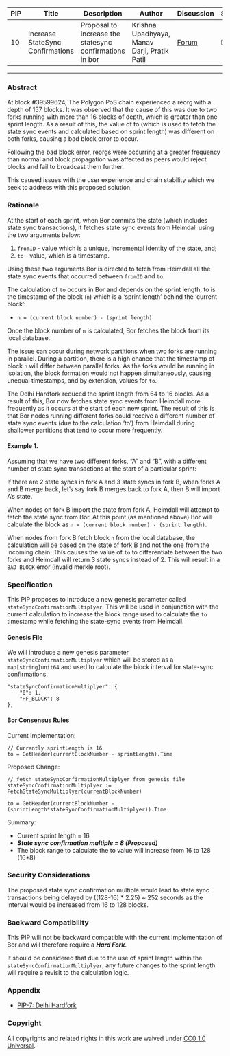 | PIP               | Title                           | Description          | Author                        | Discussion | Status | Type                                     | Date                  |
|-------------------|---------------------------------|----------------------|-------------------------------|------------|--------|------------------------------------------|-----------------------|
| 10 | Increase StateSync Confirmations  | Proposal to increase the statesync confirmations in bor | Krishna Upadhyaya, Manav Darji, Pratik Patil | [Forum](https://forum.polygon.technology/t/proposal-increase-statesync-confirmations/11779)  | Draft | Core | 2023-18-04
---

### Abstract 

At block #39599624, The Polygon PoS chain experienced a reorg with a depth of 157 blocks. It was observed that the cause of this was due to two forks running with more than 16 blocks of depth, which is greater than one sprint length. As a result of this, the value of to (which is used to fetch the state sync events and calculated based on sprint length) was different on both forks, causing a bad block error to occur.

Following the bad block error, reorgs were occurring at a greater frequency than normal and block propagation was affected as peers would reject blocks and fail to broadcast them further. 

This caused issues with the user experience and chain stability which we seek to address with this proposed solution.

### Rationale

At the start of each sprint, when Bor commits the state (which includes state sync transactions), it fetches state sync events from Heimdall using the two arguments below:


1. `fromID` - value which is a unique, incremental identity of the state, and;
2. `to` - value, which is a timestamp. 

Using these two arguments Bor is directed to fetch from Heimdall all the state sync events that occurred between `fromID` and `to`.

The calculation of `to` occurs in Bor and depends on the sprint length, to is the timestamp of the block (`n`) which is a ‘sprint length’ behind the ‘current block’:

- ```
  n = (current block number) - (sprint length)
  ```

Once the block number of `n` is calculated, Bor fetches the block from its local database.

The issue can occur during network partitions when two forks are running in parallel. During a partition, there is a high chance that the timestamp of block `n` will differ between parallel forks. As the forks would be running in isolation, the block formation would not happen simultaneously, causing unequal timestamps, and by extension, values for `to`. 

The Delhi Hardfork reduced the sprint length from 64 to 16 blocks. As a result of this, Bor now fetches state sync events from Heimdall more frequently as it occurs at the start of each new sprint. The result of this is that Bor nodes running different forks could receive a different number of state sync events (due to the calculation ‘to’) from Heimdall during shallower partitions that tend to occur more frequently.

#### Example 1. 

Assuming that we have two different forks, “A” and “B”, with a different number of state sync transactions at the start of a particular sprint:

If there are 2 state syncs in fork A and 3 state syncs in fork B, when forks A and B merge back, let’s say fork B merges back to fork A, then B will import A’s state. 

When nodes on fork B import the state from fork A, Heimdall will attempt to fetch the state sync from Bor. At this point (as mentioned above) Bor will calculate the block as `n = (current block number) - (sprint length)`. 

When nodes from fork B fetch block `n` from the local database, the calculation will be based on the state of fork B and not the one from the incoming chain. This causes the value of `to` to differentiate between the two forks and Heimdall will return 3 state syncs instead of 2. This will result in a `BAD BLOCK` error (invalid merkle root). 

### Specification

This PIP proposes to Introduce a new genesis parameter called `stateSyncConfirmationMultiplyer`. This will be used in conjunction with the current calculation to increase the block range used to calculate the `to` timestamp while fetching the state-sync events from Heimdall. 

#### Genesis File
We will introduce a new genesis parameter `stateSyncConfirmationMultiplyer` which  will be stored as a `map[string]unit64` and used to calculate the block interval for state-sync confirmations.
```
"stateSyncConfirmationMultiplyer": { 
	"0": 1, 
	"HF_BLOCK": 8 
},
```

#### Bor Consensus Rules

Current Implementation:
```
// Currently sprintLength is 16
to = GetHeader(currentBlockNumber - sprintLength).Time
```

Proposed Change:
```
// fetch stateSyncConfirmationMultiplyer from genesis file
stateSyncConfirmationMultiplyer := FetchStateSyncMultiplyer(currentBlockNumber)

to = GetHeader(currentBlockNumber - (sprintLength*stateSyncConfirmationMultiplyer)).Time
```

Summary:<br>
- Current sprint length = 16
- ***State sync confirmation multiple = 8 (Proposed)***
- The block range to calculate the to value will increase from 16 to 128 (16*8)

### Security Considerations

The proposed state sync confirmation multiple would lead to state sync transactions being delayed by ((128-16) * 2.25) ~ 252 seconds as the interval would be increased from 16 to 128 blocks.

### Backward Compatibility

This PIP will not be backward compatible with the current implementation of Bor and will therefore require a ***Hard Fork***.

It should be considered that due to the use of sprint length within the `stateSyncConfirmationMultiplyer`, any future changes to the sprint length will require a revisit to the calculation logic.

### Appendix

* [PIP-7: Delhi Hardfork](https://github.com/maticnetwork/Polygon-Improvement-Proposals/blob/main/PIPs/PIP-7.md)

### Copyright 
All copyrights and related rights in this work are waived under [CC0 1.0 Universal](https://creativecommons.org/publicdomain/zero/1.0/legalcode).

